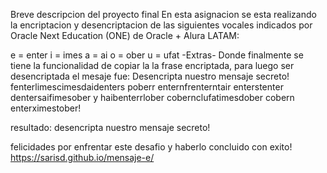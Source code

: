  Breve descripcion del proyecto final 
En esta asignacion se esta realizando la encriptacion y desencriptacion de las siguientes vocales indicados por Oracle Next Education (ONE) de Oracle + Alura LATAM:

e = enter
i = imes
a = ai
o = ober
u = ufat
 -Extras-
Donde finalmente se tiene la funcionalidad de copiar la la frase encriptada, para luego ser desencriptada
el mesaje fue: Desencripta nuestro mensaje secreto!
fenterlimescimesdaidenters poberr enternfrenterntair enterstenter dentersaifimesober y haibenterrlober cobernclufatimesdober cobern enterximestober!

resultado:  desencripta nuestro mensaje secreto!

felicidades por enfrentar este desafio y haberlo concluido con exito!
https://sarisd.github.io/mensaje-e/


